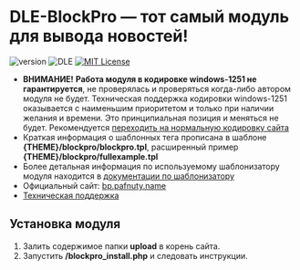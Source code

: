# DLE-BlockPro — тот самый модуль для вывода новостей!
![version](https://img.shields.io/badge/version-5.1.0-red.svg?style=flat-square "Version")
![DLE](https://img.shields.io/badge/DLE-10.x-green.svg?style=flat-square "DLE Version")
[![MIT License](https://img.shields.io/badge/license-MIT-blue.svg?style=flat-square)](https://github.com/dle-modules/DLE-BlockPro/blob/master/LICENSE)

- **ВНИМАНИЕ!** **Работа модуля в кодировке windows-1251 не гарантируется**, не проверялась и проверяться когда-либо автором модуля не будет. Техническая поддержка кодировки windows-1251 оказывается с наименьшим приоритетом и только при наличии желания и времени. Это принципиальная позиция и меняться не будет. Рекомендуется [переходить на нормальную кодировку сайта](https://github.com/pafnuty/DLE-Charset-Converter)
- Краткая информация о шаблонных тега прописана в шаблоне **{THEME}/blockpro/blockpro.tpl**, расширенный пример **{THEME}/blockpro/fullexample.tpl**
- Более детальная информация по используемому шаблонизатору модуля находится в [документации по шаблонизатору](https://github.com/bzick/fenom/blob/master/docs/ru/readme.md)
- Официальный сайт: [bp.pafnuty.name](http://bp.pafnuty.name/)
- [Техническая поддержка](https://github.com/dle-modules/DLE-BlockPro/issues)

## Установка модуля
1. Залить содержимое папки **upload** в корень сайта.
2. Запустить **/blockpro_install.php** и следовать инструкции.
